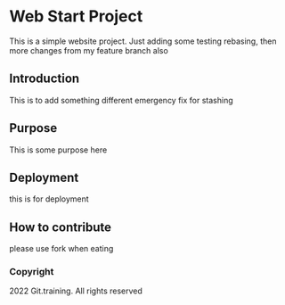 # Web Start Project

This is a simple website project. Just adding some testing rebasing, then more changes from my feature branch also

## Introduction

This is to add something different
emergency fix for stashing

## Purpose

This is some purpose here

## Deployment

this is for deployment

## How to contribute

please use fork when eating

### Copyright

2022 Git.training. All rights reserved
